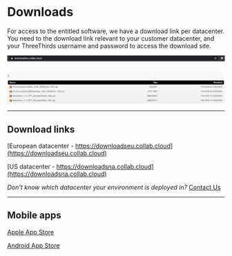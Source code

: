 # Downloads

For access to the entitled software, we have a download link per datacenter.
You need to the download link relevant to your customer datacenter, and your ThreeThirds username and password to access the download site.

![Verse Status](../assets/images/screen-shots/help/downloads-eu.png)

---

## Download links

[European datacenter - https://downloadseu.collab.cloud](https://downloadseu.collab.cloud)

[US datacenter - https://downloadsna.collab.cloud](https://downloadsna.collab.cloud)

*Don't know which datacenter your environment is deployed in?* [Contact Us](mailto:support@collab.cloud)

---

## Mobile apps

[Apple App Store](https://apps.apple.com/us/app/hcl-connections/id450533489)

[Android App Store](https://play.google.com/store/apps/details?id=com.ibm.lotus.connections.mobile&hl=en)
